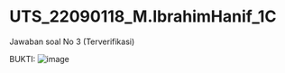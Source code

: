 # UTS_22090118_M.IbrahimHanif_1C
Jawaban soal No 3 (Terverifikasi)

BUKTI:
![image](https://user-images.githubusercontent.com/107019287/203214599-09530a7d-0441-4c33-b4d8-4f0ecc71459e.png)
